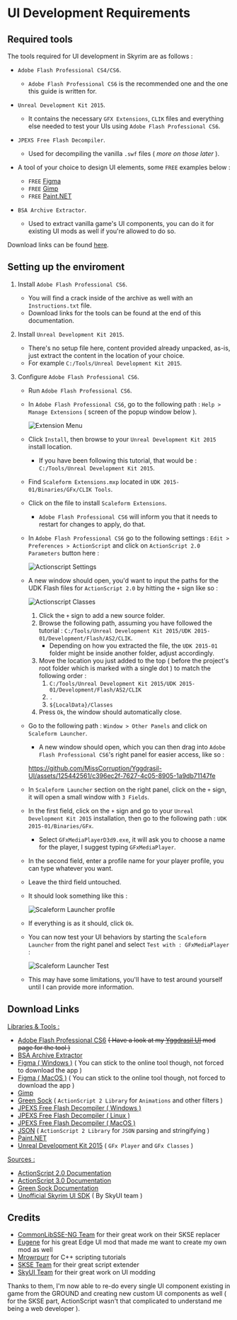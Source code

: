 # UI Development Requirements

## Required tools

The tools required for UI development in Skyrim are as follows :

- `Adobe Flash Professional CS4/CS6`.
    - `Adobe Flash Professional CS6` is the recommended one and the one this guide is written for.

- `Unreal Development Kit 2015`.
    - It contains the necessary `GFX Extensions`, `CLIK` files and everything else needed to test your UIs using `Adobe Flash Professional CS6`.

- `JPEXS Free Flash Decompiler`.
    - Used for decompiling the vanilla `.swf` files ( *more on those later* ).

- A tool of your choice to design UI elements, some `FREE` examples below :
    - `FREE` [Figma](https://www.figma.com)
    - `FREE` [Gimp](https://www.gimp.org/downloads)
    - `FREE` [Paint.NET](https://www.getpaint.net)

- `BSA Archive Extractor`.
    - Used to extract vanilla game's UI components, you can do it for existing UI mods as well if you're allowed to do so.

Download links can be found [here](#download-links).

## Setting up the enviroment

1. Install `Adobe Flash Professional CS6`.
	- You will find a crack inside of the archive as well with an `Instructions.txt` file.
	- Download links for the tools can be found at the end of this documentation.

2. Install `Unreal Development Kit 2015`.
	- There's no setup file here, content provided already unpacked, as-is, just extract the content in the location of your choice.
	- For example `C:/Tools/Unreal Development Kit 2015`.

3. Configure `Adobe Flash Professional CS6`.
	- Run `Adobe Flash Professional CS6`.
	- In `Adobe Flash Professional CS6`, go to the following path : `Help > Manage Extensions` ( screen of the popup window below ).

		![Extension Menu](/docs/resources/media/extension_menu.png)

	- Click `Install`, then browse to your `Unreal Development Kit 2015` install location.
		- If you have been following this tutorial, that would be : `C:/Tools/Unreal Development Kit 2015`.
  	- Find `Scaleform Extensions.mxp` located in `UDK 2015-01/Binaries/GFx/CLIK Tools`.
  	- Click on the file to install `Scaleform Extensions`.
		- `Adobe Flash Professional CS6` will inform you that it needs to restart for changes to apply, do that.
	- In `Adobe Flash Professional CS6` go to the following settings : `Edit > Preferences > ActionScript` and click on `ActionScript 2.0 Parameters` button here :

   		![Actionscript Settings](/docs/resources/media/actionscript_settings.png)
   
	- A new window should open, you'd want to input the paths for the UDK Flash files for `ActionScript 2.0` by hitting the `+` sign like so :

		![Actionscript Classes](/docs/resources/media/actionscript_classes.png)

   		1. Click the `+` sign to add a new source folder.
		2. Browse the following path, assuming you have followed the tutorial : `C:/Tools/Unreal Development Kit 2015/UDK 2015-01/Development/Flash/AS2/CLIK`.
			- Depending on how you extracted the file, the `UDK 2015-01` folder might be inside another folder, adjust accordingly.
    	1. Move the location you just added to the top ( before the project's root folder which is marked with a single dot ) to match the following order :
          	1. `C:/Tools/Unreal Development Kit 2015/UDK 2015-01/Development/Flash/AS2/CLIK`
          	2. `.`
          	3. `${LocalData}/Classes`
		2. Press `Ok`, the window should automatically close.
	- Go to the following path : `Window > Other Panels` and click on `Scaleform Launcher`.
		- A new window should open, which you can then drag into `Adobe Flash Professional CS6`'s right panel for easier access, like so :

		https://github.com/MissCorruption/Yggdrasil-UI/assets/125442561/c396ec2f-7627-4c05-8905-1a9db71147fe

  	- In `Scaleform Launcher` section on the right panel, click on the `+` sign, it will open a small window with `3 Fields`.
  	- In the first field, click on the `+` sign and go to your `Unreal Development Kit 2015` installation, then go to the following path : `UDK 2015-01/Binaries/GFx`.
		- Select `GFxMediaPlayerD3d9.exe`, it will ask you to choose a name for the player, I suggest typing `GFxMediaPlayer`.
  	- In the second field, enter a profile name for your player profile, you can type whatever you want.
	- Leave the third field untouched.
	- It should look something like this :

		![Scaleform Launcher profile](/docs/resources/media/scaleform_launcher_profile.png)

   	- If everything is as it should, click `Ok`.
	- You can now test your UI behaviors by starting the `Scaleform Launcher` from the right panel and select `Test with : GFxMediaPlayer` :
 
 		![Scaleform Launcher Test](/docs/resources/media/scaleform_launcher_test.png)
   
	- This may have some limitations, you'll have to test around yourself until I can provide more information.

## Download Links

<u>Libraries & Tools :</u>

- [Adobe Flash Professional CS6](https://www.mediafire.com/file/fiylko26035lrxb/Adobe_Flash_Professional_CS6_%2528_Version_12.0.0.481_%2529.rar/file) <s>( Have a look at my [Yggdrasil UI](https://www.nexusmods.com/skyrimspecialedition/mods/108880?tab=files) mod page for the tool )</s>
- [BSA Archive Extractor](https://www.nexusmods.com/skyrimspecialedition/mods/974?tab=files&file_id=5396)
- [Figma ( Windows )](https://www.figma.com/download/desktop/win) ( You can stick to the online tool though, not forced to download the app )
- [Figma ( MacOS )](https://www.figma.com/download/desktop/mac) ( You can stick to the online tool though, not forced to download the app )
- [Gimp](https://www.gimp.org/downloads)
- [Green Sock](https://github.com/greensock/GreenSock-AS2) ( `ActionScript 2 Library` for `Animations` and other filters )
- [JPEXS Free Flash Decompiler ( Windows )](https://github.com/jindrapetrik/jpexs-decompiler/releases/download/version20.1.0/ffdec_20.1.0_setup.exe)
- [JPEXS Free Flash Decompiler ( Linux )](https://github.com/jindrapetrik/jpexs-decompiler/releases/download/version20.1.0/ffdec_20.1.0.deb)
- [JPEXS Free Flash Decompiler ( MacOS )](https://github.com/jindrapetrik/jpexs-decompiler/releases/download/version20.1.0/ffdec_20.1.0.pkg)
- [JSON](https://github.com/camboris/json-as2/blob/master/JSON.as) ( `ActionScript 2 Library` for `JSON` parsing and stringifying )
- [Paint.NET](https://www.getpaint.net)
- [Unreal Development Kit 2015](https://www.mediafire.com/file/2j7gvobo8sxnlg1/Unreal_Development_Kit_2015.rar/file) ( `GFx Player` and `GFx Classes` )

<u>Sources :</u>

- [ActionScript 2.0 Documentation](https://open-flash.github.io/mirrors/as2-language-reference/index.html)
- [ActionScript 3.0 Documentation](https://airsdk.dev/reference/actionscript/3.0)
- [Green Sock Documentation](https://www.tud.ttu.ee/im/Jaak.Henno/FlashDevelop/greensock-as3/greensock-as3/docs/com/greensock/)
- [Unofficial Skyrim UI SDK](https://github.com/Mardoxx/skyrimui) ( By SkyUI team )

## Credits

- [CommonLibSSE-NG Team](https://github.com/CharmedBaryon/CommonLibSSE-NG) for their great work on their SKSE replacer
- [Eugene](https://www.patreon.com/c/EdgeUI/posts) for his great Edge UI mod that made me want to create my own mod as well
- [Mrowrpurr](https://www.youtube.com/c/skyrimscripting) for C++ scripting tutorials
- [SKSE Team](https://github.com/ianpatt/skse64) for their great script extender
- [SkyUI Team](https://github.com/Mardoxx/skyrimui) for their great work on UI modding

Thanks to them, I'm now able to re-do every single UI component existing in game from the GROUND and creating new custom UI components as well ( for the SKSE part, ActionScript wasn't that complicated to understand me being a web developer ).
